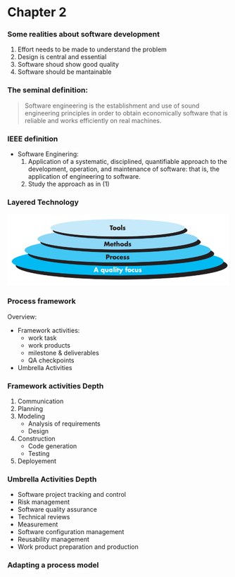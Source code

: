 # Chapter 2

### Some realities about software development

1. Effort needs to be made to understand the problem
2. Design is central and essential
3. Software shoud show good quality
4. Software should be mantainable

### The seminal definition:

> Software engineering is the establishment and use of sound engineering principles in order to obtain economically software that is reliable and works efficiently on real machines.

### IEEE definition

-   Software Enginering:
    1. Application of a systematic, disciplined, quantifiable approach to the development, operation, and maintenance of software: that is, the application of engineering to software.
    2. Study the approach as in (1)

### Layered Technology

![Layered technology](./assets/img1.png)

### Process framework

Overview:

-   Framework activities:
    -   work task
    -   work products
    -   milestone & deliverables
    -   QA checkpoints
-   Umbrella Activities

### Framework activities Depth

1. Communication
2. Planning
3. Modeling
    - Analysis of requirements
    - Design
4. Construction
    - Code generation
    - Testing
5. Deployement

### Umbrella Activities Depth

-   Software project tracking and control
-   Risk management
-   Software quality assurance
-   Technical reviews
-   Measurement
-   Software configuration management
-   Reusability management
-   Work product preparation and production

### Adapting a process model
